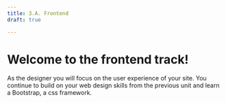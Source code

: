 ```yaml
---
title: 3.A. Frontend
draft: true

---
```


# Welcome to the frontend track!

As the designer you will focus on the user experience of your site. You continue to build on your web design skills from the previous unit and learn a Bootstrap, a css framework. 